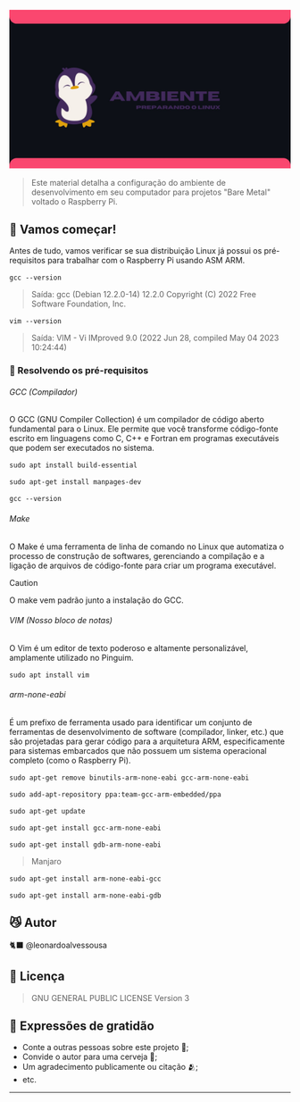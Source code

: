 ![RPIamb.jpg](https://raw.githubusercontent.com/leonardoalvessousa/RaspAsmBareMetal/refs/heads/main/Aula%20Zero/RPIamb.jpg)


>Este material detalha a configuração do ambiente de desenvolvimento em seu computador para projetos "Bare Metal" voltado o Raspberry Pi.

## 🚀 Vamos começar!

Antes de tudo, vamos verificar se sua distribuição Linux já possui os pré-requisitos para trabalhar com o Raspberry Pi usando ASM ARM.

```
gcc --version
```
> Saída:
> gcc (Debian 12.2.0-14) 12.2.0
   Copyright (C) 2022 Free Software Foundation, Inc.
   
```
vim --version
```
>Saída:
>VIM - Vi IMproved 9.0 (2022 Jun 28, compiled May 04 2023 10:24:44)

### 🔧 Resolvendo os pré-requisitos

###### GCC (Compilador)

O GCC (GNU Compiler Collection) é um compilador de código aberto fundamental para o Linux. Ele permite que você transforme código-fonte escrito em linguagens como C, C++ e Fortran em programas executáveis que podem ser executados no sistema.

```
sudo apt install build-essential
```

```
sudo apt-get install manpages-dev
```

```
gcc --version
```


###### Make

O Make é uma ferramenta de linha de comando no Linux que automatiza o processo de construção de softwares, gerenciando a compilação e a ligação de arquivos de código-fonte para criar um programa executável.

> [!CAUTION]
> O make vem padrão junto a instalação do GCC.


###### VIM (Nosso bloco de notas)

O Vim é um editor de texto poderoso e altamente personalizável, amplamente utilizado no Pinguim.

```
sudo apt install vim
```


###### arm-none-eabi

É um prefixo de ferramenta usado para identificar um conjunto de ferramentas de desenvolvimento de software (compilador, linker, etc.) que são projetadas para gerar código para a arquitetura ARM, especificamente para sistemas embarcados que não possuem um sistema operacional completo (como o Raspberry Pi).

```
sudo apt-get remove binutils-arm-none-eabi gcc-arm-none-eabi
```

```
sudo add-apt-repository ppa:team-gcc-arm-embedded/ppa
```

```
sudo apt-get update
```
 
```
sudo apt-get install gcc-arm-none-eabi
```

```
sudo apt-get install gdb-arm-none-eabi
```

> Manjaro
```
sudo apt-get install arm-none-eabi-gcc
```

```
sudo apt-get install arm-none-eabi-gdb
```


## 😼 Autor

🐈‍⬛ @leonardoalvessousa

## 📄 Licença

> GNU GENERAL PUBLIC LICENSE Version 3

## 🎁 Expressões de gratidão

- Conte a outras pessoas sobre este projeto 📢;
- Convide o autor para uma cerveja 🍺;
- Um agradecimento publicamente ou citação 🫂;
- etc.

---
